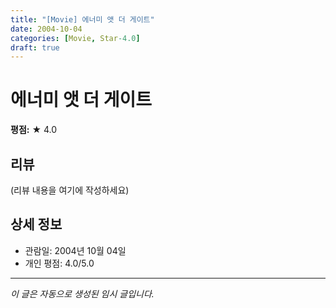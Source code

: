 ```yaml
---
title: "[Movie] 에너미 앳 더 게이트"
date: 2004-10-04
categories: [Movie, Star-4.0]
draft: true
---
```


# 에너미 앳 더 게이트

**평점:** ★ 4.0

## 리뷰

(리뷰 내용을 여기에 작성하세요)

## 상세 정보

- 관람일: 2004년 10월 04일
- 개인 평점: 4.0/5.0

---

*이 글은 자동으로 생성된 임시 글입니다.*
